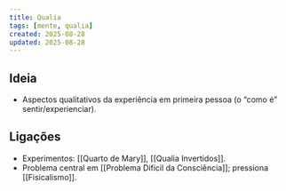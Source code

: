 ```yaml
---
title: Qualia
tags: [mente, qualia]
created: 2025-08-28
updated: 2025-08-28
---
```


## Ideia
- Aspectos qualitativos da experiência em primeira pessoa (o “como é” sentir/experienciar).

## Ligações
- Experimentos: [[Quarto de Mary]], [[Qualia Invertidos]].
- Problema central em [[Problema Difícil da Consciência]]; pressiona [[Fisicalismo]].

